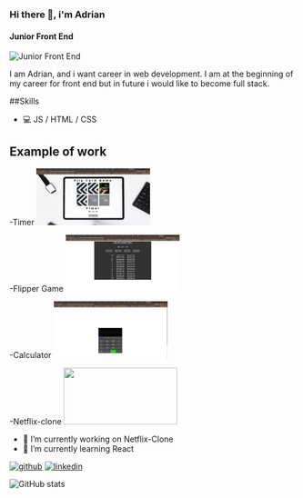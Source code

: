 ### Hi there 👋,  i'm Adrian
#### Junior Front End
![Junior Front End](https://res.cloudinary.com/practicaldev/image/fetch/s--zvqWPr9P--/c_imagga_scale,f_auto,fl_progressive,h_420,q_auto,w_1000/https://dev-to-uploads.s3.amazonaws.com/uploads/articles/j0jv015bge560tv0zf6k.jpg)

I am Adrian, and i want career in web development. I am at the beginning of my career for front end but in future i would like to become full stack.

##Skills 
* 💻 JS / HTML / CSS

 ## Example of work
 -Timer 
 <img src="https://github.com/Adrian1806/Adrian1806/blob/main/Document%20-%20Google%20Chrome%2010_19_2023%2012_13_08%20AM.png" width="200" height="100"/>
 
 -Flipper Game  <img src="https://github.com/Adrian1806/Adrian1806/blob/main/Joculet%2010_19_2023%2012_13_35%20AM.png" width="200" height="100"/>
 
 -Calculator <img src="https://github.com/Adrian1806/Adrian1806/blob/main/Calculator%20-%20Google%20Chrome%2010_19_2023%2012_12_43%20AM.png" width="200" height="100"/>
 
 -Netflix-clone <img src="https://github.com/Adrian1806/Adrian1806/blob/main/Netflix%20-%20Google%20Chrome%2010_18_2023%2010_54_03%20PM.png" width="200" height="100"/>

- 🔭 I’m currently working on Netflix-Clone 
- 🌱 I’m currently learning React 


[<img src='https://cdn.jsdelivr.net/npm/simple-icons@3.0.1/icons/github.svg' alt='github' height='40'>](https://github.com/Adrian1806)  [<img src='https://cdn.jsdelivr.net/npm/simple-icons@3.0.1/icons/linkedin.svg' alt='linkedin' height='40'>](https://www.linkedin.com/in/adrian-voicu-071970272/)  

![GitHub stats](https://github-readme-stats.vercel.app/api?username=Adrian1806&show_icons=true)  

